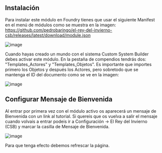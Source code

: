 ## Instalación
Para instalar este módulo en Foundry tienes que usar el siguiente Manifest en el menú de módulos como se muestra en la imagen: https://github.com/pedrobaringo/el-rey-del-invierno-csb/releases/latest/download/module.json

![image](https://github.com/pedrobaringo/estirpe-de-dunwich-csb-templates-y-css/assets/148097688/b2025a6c-8129-479f-9e15-796e429dd632)

Cuando hayas creado un mundo con el sistema Custom System Builder debes activar este módulo. En la pestaña de compendios tendrás dos: "Templates_Actores" y "Templates_Objetos".
Es importante que importes primero los Objetos y después los Actores, pero sobretodo que se mantenga el ID del documento como se ve en la imagen:

![image](https://github.com/pedrobaringo/the-troubleshooters-csb-es/assets/148097688/6fa9c0c2-1936-4db6-99b2-7e80f54e7172)

## Configurar Mensaje de Bienvenida
Al entrar por primera vez con el módulo activo os aparecerá un mensaje de Bienvenida con un link al tutorial. Si quereis que os vuelva a salir el mensaje cuando volvais a entrar podeis ir a Configuración -> El Rey del Invierno (CSB) y marcar la casilla de Mensaje de Bienvenida.

![image](https://github.com/pedrobaringo/el-rey-del-invierno-csb/assets/148097688/d55a1a2b-4b31-4243-b677-c4f3c718eb39)

Para que tenga efecto debemos refrescar la página.
